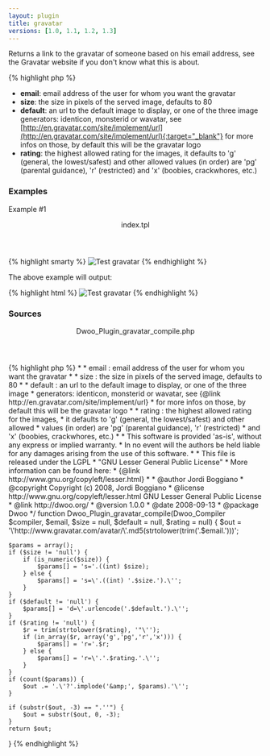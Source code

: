 ```yaml
---
layout: plugin
title: gravatar
versions: [1.0, 1.1, 1.2, 1.3]
---
```


Returns a link to the gravatar of someone based on his email address, see the Gravatar website if you don't know what this is about.
<div class="code-box">
{% highlight php %}
<?php
gravatar(string $email, [ int $size = 80, [ string $default = "", [ string $rating = "g" ]]] )
{% endhighlight %}
</div>

* **email**: email address of the user for whom you want the gravatar
* **size**: the size in pixels of the served image, defaults to 80
* **default**: an url to the default image to display, or one of the three image generators: identicon, monsterid or wavatar, see [http://en.gravatar.com/site/implement/url](http://en.gravatar.com/site/implement/url){:target="_blank"} for more infos on those, by default this will be the gravatar logo
* **rating**: the highest allowed rating for the images, it defaults to 'g' (general, the lowest/safest) and other allowed values (in order) are 'pg' (parental guidance), 'r' (restricted) and 'x' (boobies, crackwhores, etc.)

### Examples
Example #1
<div class="code-box">
<header>index.tpl</header>
{% highlight smarty %}
<img src="{gravatar "test@gravatar.com" 20 rating="x"}" alt="Test gravatar" />
{% endhighlight %}
</div>

The above example will output:
<div class="code-box">
{% highlight html %}
<img src="http://www.gravatar.com/avatar/df3d4780faaf2446a65ce39eafdfe1c0?s=20&r=x" alt="Test gravatar" />
{% endhighlight %}
</div>

### Sources
<div class="code-box">
<header>Dwoo_Plugin_gravatar_compile.php</header>
{% highlight php %}
<?php
/**
 * Returns a link to the gravatar of someone based on his email address, see {@link http://en.gravatar.com/}.
 * <pre>
 *  * email : email address of the user for whom you want the gravatar
 *  * size : the size in pixels of the served image, defaults to 80
 *  * default : an url to the default image to display, or one of the three image 
 *              generators: identicon, monsterid or wavatar, see {@link http://en.gravatar.com/site/implement/url} 
 *              for more infos on those, by default this will be the gravatar logo
 *  * rating : the highest allowed rating for the images, 
 *             it defaults to 'g' (general, the lowest/safest) and other allowed 
 *             values (in order) are 'pg' (parental guidance), 'r' (restricted) 
 *             and 'x' (boobies, crackwhores, etc.)
 * </pre>
 * This software is provided 'as-is', without any express or implied warranty.
 * In no event will the authors be held liable for any damages arising from the use of this software.
 *
 * This file is released under the LGPL
 * "GNU Lesser General Public License"
 * More information can be found here:
 * {@link http://www.gnu.org/copyleft/lesser.html}
 *
 * @author     Jordi Boggiano <j.boggiano@seld.be>
 * @copyright  Copyright (c) 2008, Jordi Boggiano
 * @license    http://www.gnu.org/copyleft/lesser.html  GNU Lesser General Public License
 * @link       http://dwoo.org/
 * @version    1.0.0
 * @date       2008-09-13
 * @package    Dwoo
 */
function Dwoo_Plugin_gravatar_compile(Dwoo_Compiler $compiler, $email, $size = null, $default = null, $rating = null)
{
	$out = '\'http://www.gravatar.com/avatar/\'.md5(strtolower(trim('.$email.')))';
 
	$params = array();
	if ($size != 'null') {
		if (is_numeric($size)) {
			$params[] = 's='.((int) $size);
		} else {
			$params[] = 's=\'.((int) '.$size.').\'';
		}
	}
	if ($default != 'null') {
		$params[] = 'd=\'.urlencode('.$default.').\'';
	}
	if ($rating != 'null') {
		$r = trim(strtolower($rating), '"\'');
		if (in_array($r, array('g','pg','r','x'))) {
			$params[] = 'r='.$r;
		} else {
			$params[] = 'r=\'.'.$rating.'.\'';
		}
	}
	if (count($params)) {
		$out .= '.\'?'.implode('&amp;', $params).'\'';
	}
 
	if (substr($out, -3) == ".''") {
		$out = substr($out, 0, -3);
	}
	return $out;
}
{% endhighlight %}
</div>